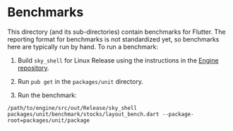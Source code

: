 # Benchmarks

This directory (and its sub-directories) contain benchmarks for Flutter.
The reporting format for benchmarks is not standardized yet, so benchmarks
here are typically run by hand. To run a benchmark:

1. Build `sky_shell` for Linux Release using the instructions in the
   [Engine repository](https://github.com/flutter/engine).

2. Run `pub get` in the `packages/unit` directory.

3. Run the benchmark:

```
/path/to/engine/src/out/Release/sky_shell packages/unit/benchmark/stocks/layout_bench.dart --package-root=packages/unit/package
```

